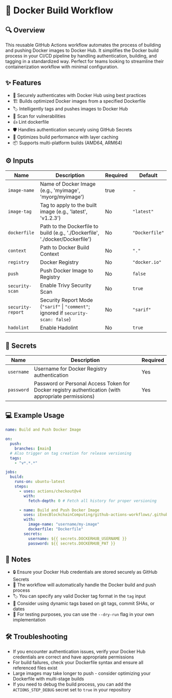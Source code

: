 # 🐳 Docker Build Workflow

## 🔍 Overview

This reusable GitHub Actions workflow automates the process of building and pushing Docker images to Docker Hub. It simplifies the Docker build process in your CI/CD pipeline by handling authentication, building, and tagging in a standardized way. Perfect for teams looking to streamline their containerization workflow with minimal configuration.

## ✨ Features

- 🔐 Securely authenticates with Docker Hub using best practices
- 🏗️ Builds optimized Docker images from a specified Dockerfile
- 🏷️ Intelligently tags and pushes images to Docker Hub
- 🔎 Scan for vulnerabilities
- 👍 Lint dockerfile
- 🛡️ Handles authentication securely using GitHub Secrets
- 🚀 Optimizes build performance with layer caching
- 📦 Supports multi-platform builds (AMD64, ARM64)

## ⚙️ Inputs

| Name              | Description                                                                        | Required | Default        |
| ----------------- | ---------------------------------------------------------------------------------- | -------- | -------------- |
| `image-name`      | Name of Docker Image (e.g., 'myimage', 'myorg/myimage')                            | true     | -              |
| `image-tag`       | Tag to apply to the built image (e.g., 'latest', 'v1.2.3')                         | No       | `"latest"`     |
| `dockerfile`      | Path to the Dockerfile to build (e.g., './Dockerfile', './docker/Dockerfile')      | No       | `"Dockerfile"` |
| `context`         | Path to Docker Build Context                                                       | No       | `"."`          |
| `registry`        | Docker Registry                                                                    | No       | `"docker.io"`  |
| `push`            | Push Docker Image to Registry                                                      | No       | `false`        |
| `security-scan`   | Enable Trivy Security Scan                                                         | No       | `true`         |
| `security-report` | Security Report Mode (`"sarif"` \| `"comment"`; ignored if `security-scan: false`) | No       | `"sarif"`      |
| `hadolint`        | Enable Hadolint                                                                    | No       | `true`         |

## 🔐 Secrets

| Name       | Description                                                                                         | Required |
| ---------- | --------------------------------------------------------------------------------------------------- | -------- |
| `username` | Username for Docker Registry authentication                                                         | Yes      |
| `password` | Password or Personal Access Token for Docker registry authentication (with appropriate permissions) | Yes      |

## 💻 Example Usage

```yaml
name: Build and Push Docker Image

on:
  push:
    branches: [main]
  # Also trigger on tag creation for release versioning
  tags:
    - "v*.*.*"

jobs:
  build:
    runs-on: ubuntu-latest
    steps:
      - uses: actions/checkout@v4
        with:
          fetch-depth: 0 # Fetch all history for proper versioning

      - name: Build and Push Docker Image
        uses: iExecBlockchainComputing/github-actions-workflows/.github/workflows/docker-build.yml@main # ⚠️ use tagged version here
        with:
          image-name: "username/my-image"
          dockerfile: "Dockerfile"
        secrets:
          username: ${{ secrets.DOCKERHUB_USERNAME }}
          password: ${{ secrets.DOCKERHUB_PAT }}
```

## 📝 Notes

- 🔒 Ensure your Docker Hub credentials are stored securely as GitHub Secrets
- 🔄 The workflow will automatically handle the Docker build and push process
- 🏷️ You can specify any valid Docker tag format in the `tag` input
- 📅 Consider using dynamic tags based on git tags, commit SHAs, or dates
- 🧪 For testing purposes, you can use the `--dry-run` flag in your own implementation

## 🛠️ Troubleshooting

- If you encounter authentication issues, verify your Docker Hub credentials are correct and have appropriate permissions
- For build failures, check your Dockerfile syntax and ensure all referenced files exist
- Large images may take longer to push - consider optimizing your Dockerfile with multi-stage builds
- If you need to debug the build process, you can add the `ACTIONS_STEP_DEBUG` secret set to `true` in your repository
